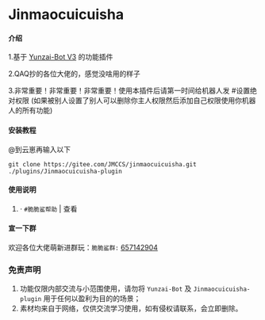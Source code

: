 # Jinmaocuicuisha

#### 介绍

1.基于 [Yunzai-Bot V3](https://github.com/Le-niao/Yunzai-Bot) 的功能插件

2.QAQ抄的各位大佬的，感觉没啥用的样子

3.非常重要！非常重要！非常重要！使用本插件后请第一时间给机器人发 #设置绝对权限 (如果被别人设置了别人可以删除你主人权限然后添加自己权限使用你机器人的所有功能)

#### 安装教程

@到云崽再输入以下

```
git clone https://gitee.com/JMCCS/jinmaocuicuisha.git ./plugins/Jinmaocuicuisha-plugin
```
#### 使用说明

1. · `#脆脆鲨帮助` | 查看

#### 宣一下群
欢迎各位大佬萌新进群玩：`脆脆鲨群:` [657142904](https://jq.qq.com/?_wv=1027&k=PrOc8Qp4)

### 免责声明

1. 功能仅限内部交流与小范围使用，请勿将 `Yunzai-Bot` 及 `Jinmaocuicuisha-plugin` 用于任何以盈利为目的的场景；
2. 素材均来自于网络，仅供交流学习使用，如有侵权请联系，会立即删除。